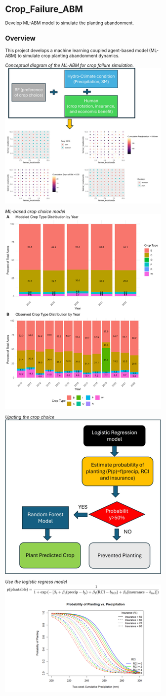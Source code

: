 # Crop_Failure_ABM

Develop ML-ABM model to simulate the planting abandonment.

## Overview

This project develops a machine learning coupled agent-based model (ML-ABM) to simulate crop planting abandonment dynamics.

*Conceptual diagram of the ML-ABM for crop failure simulation.*
![Model Diagram](figures/ML_ABM.jpg)



*ML-based crop choice model*
![Random forest model prediction](figures/rf.jpg)


*Upating the crop choice*
![ML-ABM](figures/flow_chart.jpg)


*Use the logistic regress model*
![ML-ABM](figures/logistic_model.jpg)


